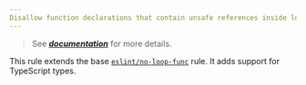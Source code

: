 ```yaml
---
Disallow function declarations that contain unsafe references inside loop statements.
---
```


> See [***documentation***](https://developer.huawei.com/consumer/{{region}}/doc/harmonyos-guides-{{apiVersion}}/ide_no-loop-func-{{apiVersion}}) for more details.

This rule extends the base [`eslint/no-loop-func`](https://eslint.org/docs/rules/no-loop-func) rule.
It adds support for TypeScript types.

